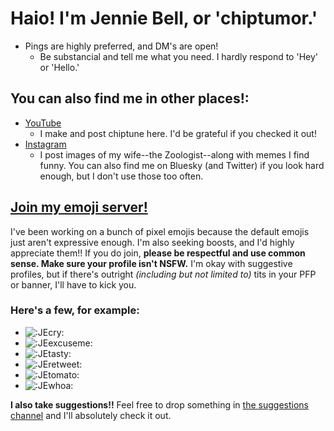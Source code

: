 # Haio! I'm Jennie Bell, or 'chiptumor.'
* Pings are highly preferred, and DM's are open!
	* Be substancial and tell me what you need. I hardly respond to 'Hey' or 'Hello.'

## You can also find me in other places!:
* [YouTube](https://youtube.com/@chiptumor)
	* I make and post chiptune here. I'd be grateful if you checked it out!
* [Instagram](https://instagram.com/chiptumor)
	* I post images of my wife--the Zoologist--along with memes I find funny.
You can also find me on Bluesky (and Twitter) if you look hard enough, but I don't use those too often.

## [Join my emoji server!](https://discord.gg/jb4b9gwWuH)
I've been working on a bunch of pixel emojis because the default emojis just aren't expressive enough. I'm also seeking boosts, and I'd highly appreciate them!!
If you do join, **please be respectful and use common sense. Make sure your profile isn't NSFW.** I'm okay with suggestive profiles, but if there's outright *(including but not limited to)* tits in your PFP or banner, I'll have to kick you.
### Here's a few, for example:
* ![:JEcry:](https://cdn.discordapp.com/emojis/1314431530713612350.png)
* ![:JEexcuseme:](https://cdn.discordapp.com/emojis/1314578827791302747.png)
* ![:JEtasty:](https://cdn.discordapp.com/emojis/1314781885301522482.png)
* ![:JEretweet:](https://cdn.discordapp.com/emojis/1314769671005802587.png)
* ![:JEtomato:](https://cdn.discordapp.com/emojis/1314766349293195264.png)
* ![:JEwhoa:](https://cdn.discordapp.com/emojis/1314579492190289971.png)

**I also take suggestions!!** Feel free to drop something in [the suggestions channel](https://discord.com/channels/1255693747488821318/1314719685773627552) and I'll absolutely check it out.
